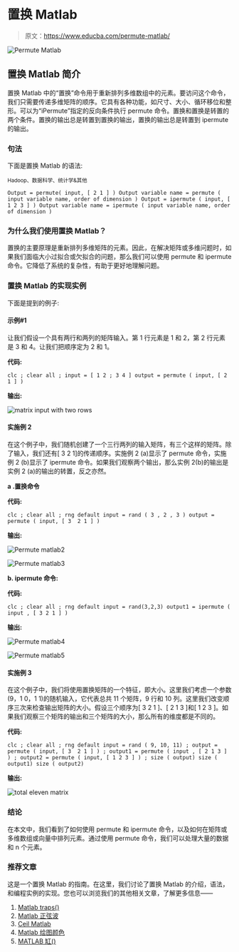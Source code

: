 # 置换 Matlab

> 原文：<https://www.educba.com/permute-matlab/>

![Permute Matlab](img/5c38b58096f07163331e3ba94b9e31c7.png)



## 置换 Matlab 简介

置换 Matlab 中的“置换”命令用于重新排列多维数组中的元素。要访问这个命令，我们只需要传递多维矩阵的顺序。它具有各种功能，如尺寸、大小、循环移位和整形。可以为“iPermute”指定的反向条件执行 permute 命令。置换和置换是转置的两个条件。置换的输出总是转置到置换的输出，置换的输出总是转置到 ipermute 的输出。

### 句法

下面是置换 Matlab 的语法:

<small>Hadoop、数据科学、统计学&其他</small>

`Output = permute( input, [ 2 1 ] )
Output variable name = permute ( input variable name, order of dimension )
Output = ipermute ( input, [ 1 2 3 ] )
Output variable name = ipermute ( input variable name, order of dimension )`

### 为什么我们使用置换 Matlab？

置换的主要原理是重新排列多维矩阵的元素。因此，在解决矩阵或多维问题时，如果我们面临大小过拟合或欠拟合的问题，那么我们可以使用 permute 和 ipermute 命令。它降低了系统的复杂性，有助于更好地理解问题。

### 置换 Matlab 的实现实例

下面是提到的例子:

#### 示例#1

让我们假设一个具有两行和两列的矩阵输入。第 1 行元素是 1 和 2，第 2 行元素是 3 和 4。让我们把顺序定为 2 和 1。

**代码:**

`clc ;
clear all ;
input = [ 1 2 ; 3 4 ] output = permute ( input, [ 2 1 ] )`

**输出:**

![matrix input with two rows](img/b921af9f61703610dc7bb8fb4adf7da1.png)



#### 实施例 2

在这个例子中，我们随机创建了一个三行两列的输入矩阵，有三个这样的矩阵。除了输入，我们还有[ 3 2 1]的传递顺序。实施例 2 (a)显示了 permute 命令，实施例 2 (b)显示了 ipermute 命令。如果我们观察两个输出，那么实例 2(b)的输出是实例 2 (a)的输出的转置，反之亦然。

**a .置换命令**

**代码:**

`clc ;
clear all ;
rng default
input = rand ( 3 , 2 , 3 )
output = permute ( input, [ 3  2 1 ] )`

**输出:**

![Permute matlab2](img/e81a8415143149c9f0cc1ed5c0b95223.png)



![Permute matlab3](img/bd8e11100a2e215625c9696800dfc8b5.png)



**b. ipermute 命令:**

**代码:**

`clc ;
clear all ;
rng default
input = rand(3,2,3)
output1 = ipermute ( input , [ 3 2 1 ] )`

**输出:**

![Permute matlab4](img/34fd32dbdee742efc1203c170c98e07f.png)



![Permute matlab5](img/73ff8498d2e76e79d8abe47054cd0eb3.png)



#### 实施例 3

在这个例子中，我们将使用置换矩阵的一个特征，即大小。这里我们考虑一个参数(9，1 0，1 1)的随机输入，它代表总共 11 个矩阵，9 行和 10 列。这里我们改变顺序三次来检查输出矩阵的大小。假设三个顺序为[ 3 2 1 ]、[ 2 1 3 ]和[ 1 2 3 ]。如果我们观察三个矩阵的输出和三个矩阵的大小，那么所有的维度都是不同的。

**代码:**

`clc ;
clear all ;
rng default
input = rand ( 9, 10, 11) ;
output = permute ( input, [ 3  2 1 ] ) ;
output1 = permute ( input , [ 2 1 3 ] ) ;
output2 = permute ( input, [ 1 2 3 ] ) ;
size ( output)
size ( output1)
size ( output2)`

**输出:**

![total eleven matrix](img/fa9f588f7d5f5a3b29b83f1399f72bfe.png)



### 结论

在本文中，我们看到了如何使用 permute 和 ipermute 命令，以及如何在矩阵或多维数组或向量中排列元素。通过使用 permute 命令，我们可以处理大量的数据和 n 个元素。

### 推荐文章

这是一个置换 Matlab 的指南。在这里，我们讨论了置换 Matlab 的介绍，语法，和编程实例的实现。您也可以浏览我们的其他相关文章，了解更多信息——

1.  [Matlab traps()](https://www.educba.com/matlab-trapz/)
2.  [Matlab 正弦波](https://www.educba.com/matlab-sine-wave/)
3.  [Ceil Matlab](https://www.educba.com/ceil-matlab/)
4.  [Matlab 绘图颜色](https://www.educba.com/matlab-plot-colors/)
5.  [MATLAB 缸()](https://www.educba.com/matlab-cylinder/)





